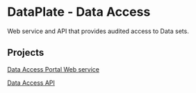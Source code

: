DataPlate - Data Access
========================

Web service and API that provides audited access to Data sets.


## Projects

[Data Access Portal Web service](webapp/README.md)   

[Data Access API](api/README.md)   

